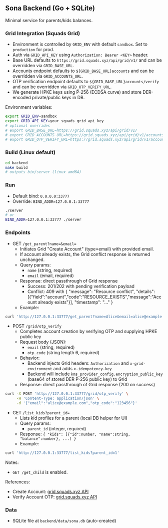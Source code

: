 ## Sona Backend (Go + SQLite)

Minimal service for parents/kids balances.

### Grid Integration (Squads Grid)

- Environment is controlled by `GRID_ENV` with default `sandbox`. Set to `production` for prod.
- Auth via `GRID_API_KEY` using `Authorization: Bearer <KEY>` header.
- Base URL defaults to `https://grid.squads.xyz/api/grid/v1/` and can be overridden via `GRID_BASE_URL`.
- Accounts endpoint defaults to `${GRID_BASE_URL}accounts` and can be overridden via `GRID_ACCOUNTS_URL`.
- OTP verification endpoint defaults to `${GRID_BASE_URL}accounts/verify` and can be overridden via `GRID_OTP_VERIFY_URL`.
- We generate HPKE keys using P-256 (ECDSA curve) and store DER-encoded private/public keys in DB.

Environment variables:

```bash
export GRID_ENV=sandbox
export GRID_API_KEY=your_squads_grid_api_key
# optional overrides
# export GRID_BASE_URL=https://grid.squads.xyz/api/grid/v1/
# export GRID_ACCOUNTS_URL=https://grid.squads.xyz/api/grid/v1/accounts
# export GRID_OTP_VERIFY_URL=https://grid.squads.xyz/api/grid/v1/accounts/verify
```

### Build (Linux default)
```bash
cd backend
make build
# outputs bin/server (linux amd64)
```

### Run
- Default bind: `0.0.0.0:33777`
- Override: `BIND_ADDR=127.0.0.1:33777`
```bash
./server
# or
BIND_ADDR=127.0.0.1:33777 ./server
```

### Endpoints

- GET `/get_parent?name=&email=`
  - Initiates Grid "Create Account" (type=email) with provided email.
  - If account already exists, the Grid conflict response is returned unchanged.
  - Query params:
    - `name` (string, required)
    - `email` (email, required)
  - Response: direct passthrough of Grid response
    - Success: 201/202 with pending verification payload
    - Conflict: 409 with
      {
        "message": "Resource conflict",
        "details": [{"field":"account","code":"RESOURCE_EXISTS","message":"Account already exists"}],
        "timestamp": "..."
      }
  - Example:
```bash
curl 'http://127.0.0.1:33777/get_parent?name=Alice&email=alice@example.com'
```

- POST `/grid/otp_verify`
  - Completes account creation by verifying OTP and supplying HPKE public key
  - Request body (JSON):
    - `email` (string, required)
    - `otp_code` (string length 6, required)
  - Behavior:
    - Backend injects Grid headers: `Authorization` and `x-grid-environment` and adds `x-idempotency-key`
    - Backend will include `kms_provider_config.encryption_public_key` (base64 of stored DER P-256 public key) to Grid
  - Response: direct passthrough of Grid response (200 on success)
```bash
curl -X POST 'http://127.0.0.1:33777/grid/otp_verify' \
     -H 'Content-Type: application/json' \
     -d '{"email":"alice@example.com","otp_code":"123456"}'
```

- GET `/list_kids?parent_id=`
  - Lists kid profiles for a parent (local DB helper for UI)
  - Query params:
    - `parent_id` (integer, required)
  - Response: `{ "kids": [{"id":number, "name":string, "balance":number}, ...] }`
  - Example:
```bash
curl 'http://127.0.0.1:33777/list_kids?parent_id=1'
```

Notes:
- `GET /get_child` is enabled.

References:
- Create Account: [grid.squads.xyz API](https://grid.squads.xyz/grid/v1/api-reference/endpoint/account-management/post)
- Verify Account OTP: [grid.squads.xyz API](https://grid.squads.xyz/grid/v1/api-reference/endpoint/account-management/verify)

### Data
- SQLite file at `backend/data/sona.db` (auto-created)


